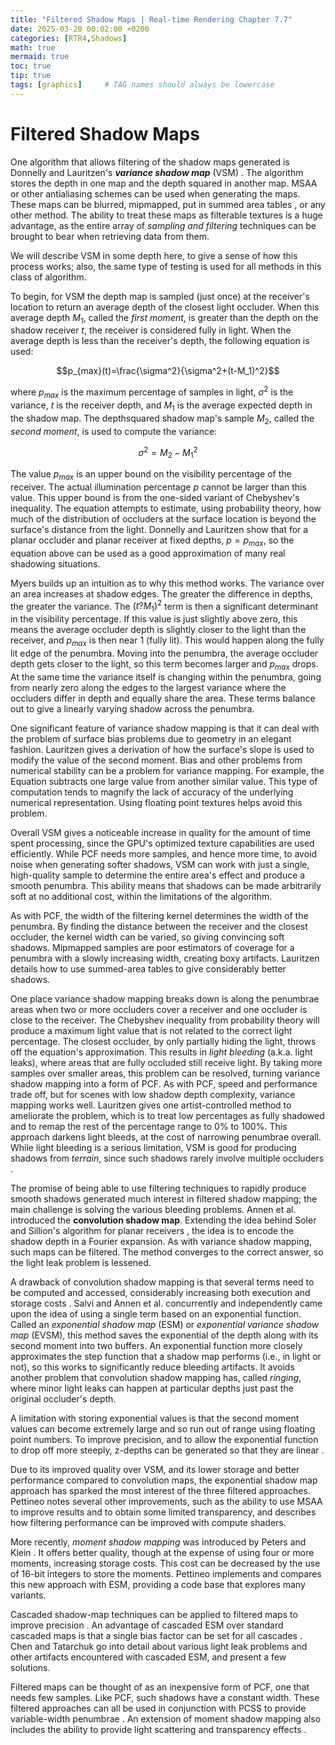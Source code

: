 ```yaml
---
title: "Filtered Shadow Maps | Real-time Rendering Chapter 7.7"
date: 2025-03-20 00:02:00 +0200
categories: [RTR4,Shadows]
math: true
mermaid: true
toc: true
tip: true
tags: [graphics]     # TAG names should always be lowercase
---
```

# Filtered Shadow Maps
One algorithm that allows filtering of the shadow maps generated is Donnelly and Lauritzen's ***variance shadow map*** (VSM) . The algorithm stores the depth in one map and the depth squared in another map. MSAA or other antialiasing schemes can be used when generating the maps. These maps can be blurred, mipmapped, put in summed area tables , or any other method. The ability to treat these maps as filterable textures is a huge advantage, as the entire array of *sampling and filtering* techniques can be brought to bear when retrieving data from them.

We will describe VSM in some depth here, to give a sense of how this process works; also, the same type of testing is used for all methods in this class of algorithm.

To begin, for VSM the depth map is sampled (just once) at the receiver's location to return an average depth of the closest light occluder. When this average depth $M_1$, called the *first moment*, is greater than the depth on the shadow receiver $t$, the receiver is considered fully in light. When the average depth is less than the receiver's depth, the following equation is used:

$$p_{max}(t)=\frac{\sigma^2}{\sigma^2+(t-M_1)^2}$$

where $p_{max}$ is the maximum percentage of samples in light, $\sigma^2$ is the variance, $t$ is the receiver depth, and $M_1$ is the average expected depth in the shadow map. The depthsquared shadow map's sample $M_2$, called the *second moment*, is used to compute the variance:

$$\sigma^2=M_2-M_1^2$$

The value $p_{max}$ is an upper bound on the visibility percentage of the receiver. The actual illumination percentage $p$ cannot be larger than this value. This upper bound is from the one-sided variant of Chebyshev's inequality. The equation attempts to estimate, using probability theory, how much of the distribution of occluders at the surface location is beyond the surface's distance from the light. Donnelly and Lauritzen show that for a planar occluder and planar receiver at fixed depths, $p = p_{max}$, so the equation above can be used as a good approximation of many real shadowing situations.

Myers  builds up an intuition as to why this method works. The variance over an area increases at shadow edges. The greater the difference in depths, the greater the variance. The $(t ? M_1)^2$ term is then a significant determinant in the visibility percentage. If this value is just slightly above zero, this means the average occluder depth is slightly closer to the light than the receiver, and $p_{max}$ is then near 1 (fully lit). This would happen along the fully lit edge of the penumbra. Moving into the penumbra, the average occluder depth gets closer to the light, so this term becomes larger and $p_{max}$ drops. At the same time the variance itself is changing within the penumbra, going from nearly zero along the edges to the largest variance where the occluders differ in depth and equally share the area. These terms balance out to give a linearly varying shadow across the penumbra.

One significant feature of variance shadow mapping is that it can deal with the problem of surface bias problems due to geometry in an elegant fashion. Lauritzen  gives a derivation of how the surface's slope is used to modify the value of the second moment. Bias and other problems from numerical stability can be a problem for variance mapping. For example, the Equation subtracts one large value from another similar value. This type of computation tends to magnify the lack of accuracy of the underlying numerical representation. Using floating point textures helps avoid this problem.

Overall VSM gives a noticeable increase in quality for the amount of time spent processing, since the GPU's optimized texture capabilities are used efficiently. While PCF needs more samples, and hence more time, to avoid noise when generating softer shadows, VSM can work with just a single, high-quality sample to determine the entire area's effect and produce a smooth penumbra. This ability means that shadows can be made arbitrarily soft at no additional cost, within the limitations of the algorithm.

As with PCF, the width of the filtering kernel determines the width of the penumbra. By finding the distance between the receiver and the closest occluder, the kernel width can be varied, so giving convincing soft shadows. Mipmapped samples are poor estimators of coverage for a penumbra with a slowly increasing width, creating boxy artifacts. Lauritzen  details how to use summed-area tables to give considerably better shadows.

One place variance shadow mapping breaks down is along the penumbrae areas when two or more occluders cover a receiver and one occluder is close to the receiver. The Chebyshev inequality from probability theory will produce a maximum light value that is not related to the correct light percentage. The closest occluder, by only partially hiding the light, throws off the equation's approximation. This results in *light bleeding* (a.k.a. light leaks), where areas that are fully occluded still receive light. By taking more samples over smaller areas, this problem can be resolved, turning variance shadow mapping into a form of PCF. As with PCF, speed and performance trade off, but for scenes with low shadow depth complexity, variance mapping works well. Lauritzen  gives one artist-controlled method to ameliorate the problem, which is to treat low percentages as fully shadowed and to remap the rest of the percentage range to 0% to 100%. This approach darkens light bleeds, at the cost of narrowing penumbrae overall. While light bleeding is a serious limitation, VSM is good for producing shadows from *terrain*, since such shadows rarely involve multiple occluders .

The promise of being able to use filtering techniques to rapidly produce smooth shadows generated much interest in filtered shadow mapping; the main challenge is solving the various bleeding problems. Annen et al.  introduced the **convolution shadow map**. Extending the idea behind Soler and Sillion's algorithm for planar receivers , the idea is to encode the shadow depth in a Fourier expansion. As with variance shadow mapping, such maps can be filtered. The method converges to the correct answer, so the light leak problem is lessened.

A drawback of convolution shadow mapping is that several terms need to be computed and accessed, considerably increasing both execution and storage costs . Salvi  and Annen et al.  concurrently and independently came upon the idea of using a single term based on an exponential function. Called an *exponential shadow map* (ESM) or *exponential variance shadow map* (EVSM), this method saves the exponential of the depth along with its second moment into two buffers. An exponential function more closely approximates the step function that a shadow map performs (i.e., in light or not), so this works to significantly reduce bleeding artifacts. It avoids another problem that convolution shadow mapping has, called *ringing*, where minor light leaks can happen at particular depths just past the original occluder's depth.

A limitation with storing exponential values is that the second moment values can become extremely large and so run out of range using floating point numbers. To improve precision, and to allow the exponential function to drop off more steeply, z-depths can be generated so that they are linear .

Due to its improved quality over VSM, and its lower storage and better performance compared to convolution maps, the exponential shadow map approach has sparked the most interest of the three filtered approaches. Pettineo  notes several other improvements, such as the ability to use MSAA to improve results and to obtain some limited transparency, and describes how filtering performance can be improved with compute shaders.

More recently, *moment shadow mapping* was introduced by Peters and Klein . It offers better quality, though at the expense of using four or more moments, increasing storage costs. This cost can be decreased by the use of 16-bit integers to store the moments. Pettineo  implements and compares this new approach with ESM, providing a code base that explores many variants.

Cascaded shadow-map techniques can be applied to filtered maps to improve precision . An advantage of cascaded ESM over standard cascaded maps is that a single bias factor can be set for all cascades . Chen and Tatarchuk  go into detail about various light leak problems and other artifacts encountered with cascaded ESM, and present a few solutions.

Filtered maps can be thought of as an inexpensive form of PCF, one that needs few samples. Like PCF, such shadows have a constant width. These filtered approaches can all be used in conjunction with PCSS to provide variable-width penumbrae . An extension of moment shadow mapping also includes the ability to provide light scattering and transparency effects .
<!--
regex:\[\d+(?:,\s*\d+)*\]
## Lists

### Ordered list

1. Firstly
2. Secondly
3. Thirdly

### Unordered list

- Chapter
  + Section
    * Paragraph

### ToDo list

- [ ] Job
  + [x] Step 1
  + [x] Step 2
  + [ ] Step 3

### Description list

Sun
: the star around which the earth orbits

Moon
: the natural satellite of the earth, visible by reflected light from the sun

## Block Quote

> This line shows the _block quote_.

## Prompts

> An example showing the `tip` type prompt.
{: .prompt-tip }

> An example showing the `info` type prompt.
{: .prompt-info }

> An example showing the `warning` type prompt.
{: .prompt-warning }

> An example showing the `danger` type prompt.
{: .prompt-danger }

## Footnote

Click the hook will locate the footnote[^footnote], and here is another footnote[^fn-nth-2].

## Inline code

This is an example of `Inline Code`.

## Filepath

Here is the `/path/to/the/file.extend`{: .filepath}.

### Dark/Light mode & Shadow

The image below will toggle dark/light mode based on theme preference, notice it has shadows.

![light mode only](/posts/20190808/devtools-light.png){: .light .w-75 .shadow .rounded-10 w='1212' h='668' }
![dark mode only](/posts/20190808/devtools-dark.png){: .dark .w-75 .shadow .rounded-10 w='1212' h='668' }


## Reverse Footnote

[^footnote]: The footnote source
[^fn-nth-2]: The 2nd footnote source
-->
